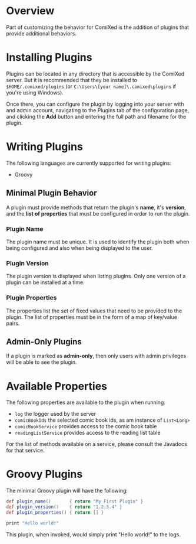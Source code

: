# Overview

Part of customizing the behavior for ComiXed is the addition of plugins
that provide additional behaviors.


# Installing Plugins

Plugins can be located in any directory that is accessible by the ComiXed
server. But it is recommended that they be installed to ```$HOME/.comixed/plugins```
(or ```C:\Users\[your name]\.comixed\plugins``` if you're using Windows).

Once there, you can configure the plugin by logging into your server with
and admin account, navigating to the Plugins tab of the configuration page,
and clicking the **Add** button and entering the full path and filename
for the plugin.


# Writing Plugins

The following languages are currently supported for writing plugins:
 * Groovy

## Minimal Plugin Behavior

A plugin must provide methods that return the plugin's **name**, it's
**version**, and the **list of properties** that must be configured
in order to run the plugin.

### Plugin Name

The plugin name must be unique. It is used to identify the plugin both
when being configured and also when being displayed to the user.

### Plugin Version

The plugin version is displayed when listing plugins. Only one version of
a plugin can be installed at a time.

### Plugin Properties

The properties list the set of fixed values that need to be provided to
the plugin. The list of properties must be in the form of a map of
key/value pairs.


## Admin-Only Plugins

If a plugin is marked as **admin-only**, then only users with admin
privileges will be able to see the plugin.


# Available Properties

The following properties are available to the plugin when running:

 * ```log``` the logger used by the server
 * ```comicBookIds``` the selected comic book ids, as am instance of ```List<Long>```
 * ```comicBookService``` provides access to the comic book table
 * ```readingListService``` provides access to the reading list table

For the list of methods available on a service, please consult the Javadocs for
that service.


# Groovy Plugins

The minimal Groovy plugin will have the following:
```groovy
def plugin_name()       { return "My First Plugin" }
def plugin_version()    { return "1.2.3.4" }
def plugin_properties() { return [] }

print "Hello world!"
```

This plugin, when invoked, would simply print "Hello world!" to the logs.
